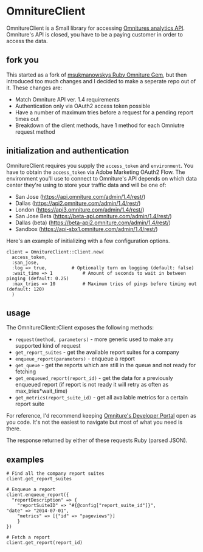 # OmnitureClient

OmnitureClient is a Small library for accessing [Omnitures analytics API](https://marketing.adobe.com/developer/en_US/documentation/analytics-reporting-1-4/get-started).
Omniture's API is closed, you have to be a paying customer in order to access the data.

## fork you
This started as a fork of [msukmanowskys Ruby Omniture Gem](https://github.com/msukmanowsky/ROmniture), but then introduced 
too much changes and I decided to make a seperate repo out of it. These changes are:
* Match Omniture API ver. 1.4 requirements
* Authentication only via OAuth2 access token possible
* Have a number of maximum tries before a request for a pending report times out
* Breakdown of the client methods, have 1 method for each Omniutre request method


## initialization and authentication
OmnitureClient requires you supply the `access_token` and `environment`. You have to obtain the `access_token` via Adobe Marketing OAuth2 Flow. The environment you'll use to connect to Omniture's API depends on which data center they're using to store your traffic data and will be one of:

* San Jose (https://api.omniture.com/admin/1.4/rest/)
* Dallas (https://api2.omniture.com/admin/1.4/rest/)
* London (https://api3.omniture.com/admin/1.4/rest/)
* San Jose Beta (https://beta-api.omniture.com/admin/1.4/rest/)
* Dallas (beta) (https://beta-api2.omniture.com/admin/1.4/rest/)
* Sandbox (https://api-sbx1.omniture.com/admin/1.4/rest/)

Here's an example of initializing with a few configuration options.

    client = OmnitureClient::Client.new(    	   
      access_token,
      :san_jose, 
      :log => true,    		# Optionally turn on logging (default: false)
      :wait_time => 1           # Amount of seconds to wait in between pinging (default: 0.25)
      :max_tries => 10          # Maximum tries of pings before timing out (default: 120)
      )
    
## usage

The OmnitureClient::Client exposes the following methods:

* `request(method, parameters)` - more generic used to make any supported kind of request
* `get_report_suites` - get the available report suites for a company
* `enqueue_report(parameters)` - enqueue a report 
* `get_queue` - get the reports which are still in the queue and not ready for fetching
* `get_enqueued_report(report_id)` - get the data for a previously enqueued report (if report is not ready it will retry as often as max_tries*wait_time)
* `get_metrics(report_suite_id)` - get all available metrics for a certain report suite

For reference, I'd recommend keeping [Omniture's Developer Portal](http://developer.omniture.com) open as you code.  It's not the easiest to navigate but most of what you need is there.

The response returned by either of these requests Ruby (parsed JSON).

## examples
    # Find all the company report suites
    client.get_report_suites

    # Enqueue a report
    client.enqueue_report({
      "reportDescription" => {
        "reportSuiteID" => "#{@config["report_suite_id"]}",
	"date" => "2014-07-01",
        "metrics" => [{"id" => "pageviews"}]
        }
    })

    # Fetch a report
    client.get_report(report_id)

